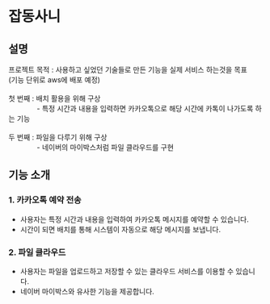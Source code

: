 # 잡동사니

## 설명
프로젝트 목적 : 사용하고 싶었던 기술들로 만든 기능을 실제 서비스 하는것을 목표
<br/>(기능 단위로 aws에 배포 예정) <br/>
<br/>
첫 번째 : 배치 활용을 위해 구상<br/> &emsp;&emsp;&emsp;&emsp;- 특정 시간과 내용을 입력하면 카카오톡으로 해당 시간에 카톡이 나가도록 하는 기능<br/>
<br/>
두 번째 : 파일을 다루기 위해 구상<br/> &emsp;&emsp;&emsp;&emsp;- 네이버의 마이박스처럼 파일 클라우드를 구현

## 기능 소개
### 1. 카카오톡 예약 전송
- 사용자는 특정 시간과 내용을 입력하여 카카오톡 메시지를 예약할 수 있습니다.
- 시간이 되면 배치를 통해 시스템이 자동으로 해당 메시지를 보냅니다.

### 2. 파일 클라우드
- 사용자는 파일을 업로드하고 저장할 수 있는 클라우드 서비스를 이용할 수 있습니다.
- 네이버 마이박스와 유사한 기능을 제공합니다.
